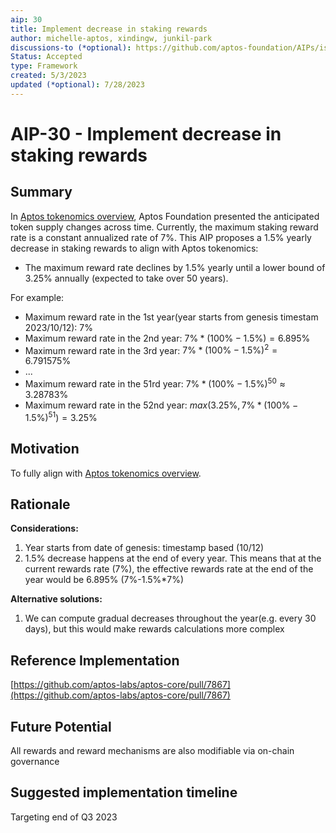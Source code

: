 ```yaml
---
aip: 30
title: Implement decrease in staking rewards
author: michelle-aptos, xindingw, junkil-park
discussions-to (*optional): https://github.com/aptos-foundation/AIPs/issues/119
Status: Accepted
type: Framework
created: 5/3/2023
updated (*optional): 7/28/2023
---
```


# AIP-30 - Implement decrease in staking rewards

## Summary

In [Aptos tokenomics overview](https://aptosfoundation.org/currents/aptos-tokenomics-overview), Aptos Foundation presented the anticipated token supply changes across time. Currently, the maximum staking reward rate is a constant annualized rate of 7%. This AIP proposes a 1.5% yearly decrease in staking rewards to align with Aptos tokenomics:
- The maximum reward rate declines by 1.5% yearly until a lower bound of 3.25% annually (expected to take over 50 years).

For example:
- Maximum reward rate in the 1st year(year starts from genesis timestam 2023/10/12): $`7\%`$
- Maximum reward rate in the 2nd year: $`7\% * (100\%-1.5\%) = 6.895\%`$
- Maximum reward rate in the 3rd year: $`7\% * (100\%-1.5\%)^2 = 6.791575\%`$
- ...
- Maximum reward rate in the 51rd year: $`7\% * (100\%-1.5\%)^50 \approx 3.28783\%`$
- Maximum reward rate in the 52nd year: $`max(3.25\%, 7\% * (100\%-1.5\%)^{51}) = 3.25\%`$

## Motivation

To fully align with [Aptos tokenomics overview](https://aptosfoundation.org/currents/aptos-tokenomics-overview).

## Rationale

**Considerations:**

1. Year starts from date of genesis: timestamp based (10/12)
2. 1.5% decrease happens at the end of every year. This means that at the current rewards rate (7%), the effective rewards rate at the end of the year would be 6.895% (7%-1.5%*7%)

**Alternative solutions:**

1. We can compute gradual decreases throughout the year(e.g. every 30 days), but this would make rewards calculations more complex 

## Reference Implementation

[https://github.com/aptos-labs/aptos-core/pull/7867](https://github.com/aptos-labs/aptos-core/pull/7867)

## Future Potential

All rewards and reward mechanisms are also modifiable via on-chain governance

## Suggested implementation timeline

Targeting end of Q3 2023
